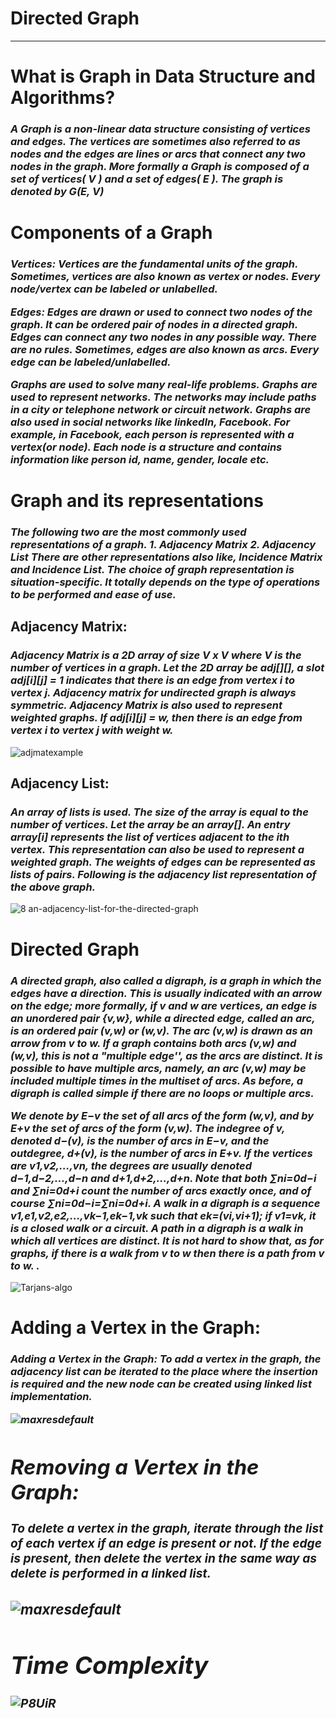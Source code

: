 <h1><b> Directed Graph </b></h1>
<hr>
<h1><b>What is Graph in Data Structure and Algorithms?</b></h1>
  
<h3><i>A Graph is a non-linear data structure consisting of vertices and edges. The vertices are sometimes also referred to as nodes and the edges are lines or arcs that connect any two nodes in the graph. More formally a Graph is composed of a set of vertices( V ) and a set of edges( E ). The graph is denoted by G(E, V)</i></h3>

 <h1><b>Components of a Graph</b></h1>
  
  <i><h3>Vertices: Vertices are the fundamental units of the graph. Sometimes, vertices are also known as vertex or nodes. Every node/vertex can be labeled or unlabelled.
  
Edges: Edges are drawn or used to connect two nodes of the graph. It can be ordered pair of nodes in a directed graph. Edges can connect any two nodes in any possible way. There are no rules. Sometimes, edges are also known as arcs. Every edge can be labeled/unlabelled.
  
Graphs are used to solve many real-life problems. Graphs are used to represent networks. The networks may include paths in a city or telephone network or circuit network. Graphs are also used in social networks like linkedIn, Facebook. For example, in Facebook, each person is represented with a vertex(or node). Each node is a structure and contains information like person id, name, gender, locale etc.</i></h3>

<h1><b>Graph and its representations</b></h1>

<h3><i>The following two are the most commonly used representations of a graph. 
1. Adjacency Matrix 
2. Adjacency List 
There are other representations also like, Incidence Matrix and Incidence List. The choice of graph representation is situation-specific. It totally depends on the type of operations to be performed and ease of use.</i></h3>

<h2><b>Adjacency Matrix:</b></h2>  
<h3><i>Adjacency Matrix is a 2D array of size V x V where V is the number of vertices in a graph. Let the 2D array be adj[][], a slot adj[i][j] = 1 indicates that there is an edge from vertex i to vertex j. Adjacency matrix for undirected graph is always symmetric. Adjacency Matrix is also used to represent weighted graphs. If adj[i][j] = w, then there is an edge from vertex i to vertex j with weight w.</i></h3>

![adjmatexample](https://user-images.githubusercontent.com/99535791/198031844-da84dea1-d588-46f3-9f1b-8760743eabf5.png)


<h2><b>Adjacency List:</b></h2>
<h3><i>An array of lists is used. The size of the array is equal to the number of vertices. Let the array be an array[]. An entry array[i] represents the list of vertices adjacent to the ith vertex. This representation can also be used to represent a weighted graph. The weights of edges can be represented as lists of pairs. Following is the adjacency list representation of the above graph.</i></h3>

![8 an-adjacency-list-for-the-directed-graph](https://user-images.githubusercontent.com/99535791/198031535-b0b1c606-c70d-45b1-8b6a-bc7cfcc1596a.png)

<h1><b> Directed Graph </b></h1>
  
<h3><i>A directed graph, also called a digraph, is a graph in which the edges have a direction. This is usually indicated with an arrow on the edge; more formally, if v and w are vertices, an edge is an unordered pair {v,w}, while a directed edge, called an arc, is an ordered pair (v,w) or (w,v). The arc (v,w) is drawn as an arrow from v to w. If a graph contains both arcs (v,w) and (w,v), this is not a "multiple edge'', as the arcs are distinct. It is possible to have multiple arcs, namely, an arc (v,w) may be included multiple times in the multiset of arcs. As before, a digraph is called simple if there are no loops or multiple arcs.

We denote by E−v the set of all arcs of the form (w,v), and by E+v the set of arcs of the form (v,w). The indegree of v, denoted d−(v), is the number of arcs in E−v, and the outdegree, d+(v), is the number of arcs in E+v. If the vertices are v1,v2,…,vn, the degrees are usually denoted d−1,d−2,…,d−n and d+1,d+2,…,d+n. Note that both ∑ni=0d−i and ∑ni=0d+i count the number of arcs exactly once, and of course ∑ni=0d−i=∑ni=0d+i. A walk in a digraph is a sequence v1,e1,v2,e2,…,vk−1,ek−1,vk such that ek=(vi,vi+1); if v1=vk, it is a closed walk or a circuit. A path in a digraph is a walk in which all vertices are distinct. It is not hard to show that, as for graphs, if there is a walk from v to w then there is a path from v to w.
.</i></h3>

![Tarjans-algo](https://user-images.githubusercontent.com/99535791/198021643-5ced38c5-d533-48af-ab87-ac836d953fe2.png)

<h1><b> Adding a Vertex in the Graph: </b></h1>

<h3><i>Adding a Vertex in the Graph: To add a vertex in the graph, the adjacency list can be iterated to the place where the insertion is required and the new node can be created using linked list implementation.
  
![maxresdefault](https://user-images.githubusercontent.com/99535791/198036596-42f0fd6a-1f49-4ed7-8c79-315de7f1a23d.jpg)

<h1><b>Removing a Vertex in the Graph:</b></h1>

<h3><i>To delete a vertex in the graph, iterate through the list of each vertex if an edge is present or not. If the edge is present, then delete the vertex in the same way as delete is performed in a linked list.<i><h3>

![maxresdefault](https://user-images.githubusercontent.com/99535791/198038463-e5329800-ed2f-42fe-81cd-a6fafeeb7520.jpg)

  <h1><b>Time Complexity</b></h1>
  
  ![P8UiR](https://user-images.githubusercontent.com/99535791/198043751-8edbb14a-2256-4677-afa5-8a1adbd0c854.png)

  
